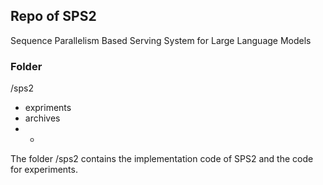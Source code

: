 ## Repo of SPS2

Sequence Parallelism Based Serving System for Large Language Models

### Folder
/sps2
- expriments
- archives
- *

The folder /sps2 contains the implementation code of SPS2 and the code for experiments.
